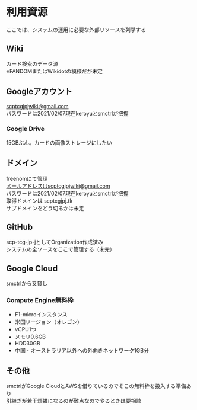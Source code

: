 # 利用資源
ここでは、システムの運用に必要な外部リソースを列挙する  
## Wiki
カード検索のデータ源  
※FANDOMまたはWikidotの模様だが未定
## Googleアカウント
scptcgjpjwiki@gmail.com  
パスワードは2021/02/07現在keroyuとsmctrlが把握
### Google Drive
15GBぶん。カードの画像ストレージにしたい
## ドメイン
freenomにて管理  
メールアドレスはscptcgjpjwiki@gmail.com  
パスワードは2021/02/07現在keroyuとsmctrlが把握  
取得ドメインは scptcgjpj.tk  
サブドメインをどう切るかは未定  
## GitHub
scp-tcg-jp-jとしてOrganization作成済み  
システムの全ソースをここで管理する（未完）
## Google Cloud
smctrlから又貸し
### Compute Engine無料枠
* F1-microインスタンス
* 米国リージョン（オレゴン）
* vCPU1つ
* メモリ0.6GB
* HDD30GB
* 中国・オーストラリア以外への外向きネットワーク1GB分
## その他
smctrlがGoogle CloudとAWSを借りているのでそこの無料枠を投入する準備あり  
引継ぎが若干煩雑になるのが難点なのでやるときは要相談
